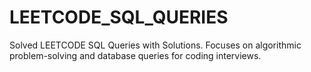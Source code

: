 # LEETCODE_SQL_QUERIES
Solved LEETCODE SQL Queries with Solutions. Focuses on algorithmic problem-solving and database queries for coding interviews.
